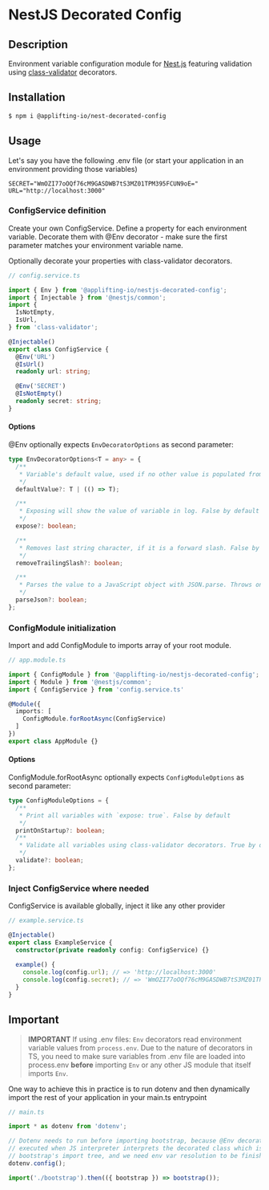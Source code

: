 # NestJS Decorated Config

## Description

Environment variable configuration module for [Nest.js](https://github.com/nestjs/nest) featuring validation using [class-validator](https://github.com/typestack/class-validator) decorators.

## Installation

```bash
$ npm i @applifting-io/nest-decorated-config
```


## Usage

Let's say you have the following .env file (or start your application in an environment providing those variables)

```.env
SECRET="WmOZI77oOQf76cM9GASDWB7tS3MZ01TPM395FCUN9oE="
URL="http://localhost:3000"
```

### ConfigService definition

Create your own ConfigService. Define a property for each environment variable. Decorate them with @Env decorator - make sure the first parameter matches your environment variable name.

Optionally decorate your properties with class-validator decorators.

```ts
// config.service.ts

import { Env } from '@applifting-io/nestjs-decorated-config';
import { Injectable } from '@nestjs/common';
import {
  IsNotEmpty,
  IsUrl,
} from 'class-validator';

@Injectable()
export class ConfigService {
  @Env('URL')
  @IsUrl()
  readonly url: string;

  @Env('SECRET')
  @IsNotEmpty()
  readonly secret: string;
}
```

#### Options

@Env optionally expects `EnvDecoratorOptions` as second parameter:

```ts
type EnvDecoratorOptions<T = any> = {
  /**
   * Variable's default value, used if no other value is populated from environment. Undefined by default
   */
  defaultValue?: T | (() => T);

  /**
   * Exposing will show the value of variable in log. False by default
   */
  expose?: boolean;

  /**
   * Removes last string character, if it is a forward slash. False by default
   */
  removeTrailingSlash?: boolean;

  /**
   * Parses the value to a JavaScript object with JSON.parse. Throws on invalid input. False by default
   */
  parseJson?: boolean;
};
```

### ConfigModule initialization

Import and add ConfigModule to imports array of your root module.

```ts
// app.module.ts

import { ConfigModule } from '@applifting-io/nestjs-decorated-config';
import { Module } from '@nestjs/common';
import { ConfigService } from 'config.service.ts'

@Module({
  imports: [
    ConfigModule.forRootAsync(ConfigService)
  ]
})
export class AppModule {}
```

#### Options

ConfigModule.forRootAsync optionally expects `ConfigModuleOptions` as second parameter:

```ts
type ConfigModuleOptions = {
  /**
   * Print all variables with `expose: true`. False by default
   */
  printOnStartup?: boolean;
  /**
   * Validate all variables using class-validator decorators. True by default
   */
  validate?: boolean;
};
```

### Inject ConfigService where needed

ConfigService is available globally, inject it like any other provider

```ts
// example.service.ts

@Injectable()
export class ExampleService {
  constructor(private readonly config: ConfigService) {}
  
  example() {
    console.log(config.url); // => 'http://localhost:3000'
    console.log(config.secret); // => 'WmOZI77oOQf76cM9GASDWB7tS3MZ01TPM395FCUN9oE='
  }
}
```

## Important

> **IMPORTANT**
> If using .env files:
> `Env` decorators read environment variable values from `process.env`. Due to the nature of decorators in TS, you need to make sure variables from .env file are loaded into process.env **before** importing `Env` or any other JS module that itself imports `Env`.

One way to achieve this in practice is to run dotenv and then dynamically import the rest of your application in your main.ts entrypoint

```ts
// main.ts

import * as dotenv from 'dotenv';

// Dotenv needs to run before importing bootstrap, because @Env decorators are
// executed when JS interpreter interprets the decorated class which is in
// bootstrap's import tree, and we need env var resolution to be finished before that
dotenv.config();

import('./bootstrap').then(({ bootstrap }) => bootstrap());
```

